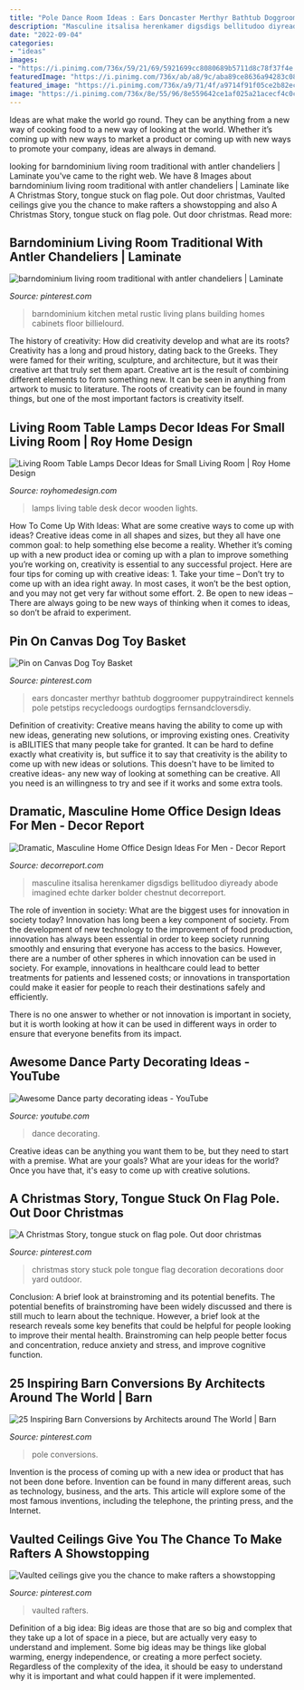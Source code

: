 ```yaml
---
title: "Pole Dance Room Ideas : Ears Doncaster Merthyr Bathtub Doggroomer Puppytraindirect Kennels Pole Petstips Recycledoogs Ourdogtips Fernsandcloversdiy"
description: "Masculine itsalisa herenkamer digsdigs bellitudoo diyready abode imagined echte darker bolder chestnut decorreport"
date: "2022-09-04"
categories:
- "ideas"
images:
- "https://i.pinimg.com/736x/59/21/69/5921699cc8080689b5711d8c78f37f4e.jpg"
featuredImage: "https://i.pinimg.com/736x/ab/a8/9c/aba89ce8636a94283c08fb9aa1ee777a--a-christmas-story-stuck.jpg"
featured_image: "https://i.pinimg.com/736x/a9/71/4f/a9714f91f05ce2b82ec459ef0fd57889.jpg"
image: "https://i.pinimg.com/736x/8e/55/96/8e559642ce1af025a21acecf4c0caeb9.jpg"
---
```



Ideas are what make the world go round. They can be anything from a new way of cooking food to a new way of looking at the world. Whether it’s coming up with new ways to market a product or coming up with new ways to promote your company, ideas are always in demand.

	

		
looking for barndominium living room traditional with antler chandeliers | Laminate you've came to the right web. We have 8 Images about barndominium living room traditional with antler chandeliers | Laminate like A Christmas Story, tongue stuck on flag pole. Out door christmas, Vaulted ceilings give you the chance to make rafters a showstopping and also A Christmas Story, tongue stuck on flag pole. Out door christmas. Read more:
		
    
## Barndominium Living Room Traditional With Antler Chandeliers | Laminate

<img loading=lazy src="https://i.pinimg.com/736x/8e/55/96/8e559642ce1af025a21acecf4c0caeb9.jpg" onerror="this.onerror=null;this.src='https://tse2.mm.bing.net/th?id=OIP.oQmoMXOS1JRGkYHJyN1NQwHaE7&amp;pid=15.1';" alt="barndominium living room traditional with antler chandeliers | Laminate">

_Source: pinterest.com_

>barndominium kitchen metal rustic living plans building homes cabinets floor billielourd. 

	

The history of creativity: How did creativity develop and what are its roots?
Creativity has a long and proud history, dating back to the Greeks. They were famed for their writing, sculpture, and architecture, but it was their creative art that truly set them apart. Creative art is the result of combining different elements to form something new. It can be seen in anything from artwork to music to literature. The roots of creativity can be found in many things, but one of the most important factors is creativity itself.

    
## Living Room Table Lamps Decor Ideas For Small Living Room | Roy Home Design

<img loading=lazy src="http://www.royhomedesign.com/wp-content/uploads/2017/05/modern-white-living-room-table-lamps-with-wooden-desk-lights-ideas.jpg" onerror="this.onerror=null;this.src='https://tse3.mm.bing.net/th?id=OIP.ChNWRhjIb7g3okRS3XmRFwHaLH&amp;pid=15.1';" alt="Living Room Table Lamps Decor Ideas for Small Living Room | Roy Home Design">

_Source: royhomedesign.com_

>lamps living table desk decor wooden lights. 

	

How To Come Up With Ideas: What are some creative ways to come up with ideas?
Creative ideas come in all shapes and sizes, but they all have one common goal: to help something else become a reality. Whether it’s coming up with a new product idea or coming up with a plan to improve something you’re working on, creativity is essential to any successful project. Here are four tips for coming up with creative ideas: 1. Take your time – Don’t try to come up with an idea right away. In most cases, it won’t be the best option, and you may not get very far without some effort. 2. Be open to new ideas – There are always going to be new ways of thinking when it comes to ideas, so don’t be afraid to experiment. 
    
## Pin On Canvas Dog Toy Basket

<img loading=lazy src="https://i.pinimg.com/736x/a9/71/4f/a9714f91f05ce2b82ec459ef0fd57889.jpg" onerror="this.onerror=null;this.src='https://tse2.mm.bing.net/th?id=OIP.AO345sxFEuc3CICQIwerMAHaJ4&amp;pid=15.1';" alt="Pin on Canvas Dog Toy Basket">

_Source: pinterest.com_

>ears doncaster merthyr bathtub doggroomer puppytraindirect kennels pole petstips recycledoogs ourdogtips fernsandcloversdiy. 

	

Definition of creativity: Creative means having the ability to come up with new ideas, generating new solutions, or improving existing ones.
Creativity is aBILITIES that many people take for granted. It can be hard to define exactly what creativity is, but suffice it to say that creativity is the ability to come up with new ideas or solutions. This doesn't have to be limited to creative ideas- any new way of looking at something can be creative. All you need is an willingness to try and see if it works and some extra tools.

    
## Dramatic, Masculine Home Office Design Ideas For Men - Decor Report

<img loading=lazy src="https://decorreport.com/images/20/07/36af83b82f2571e4bdf1ba233d4c906c.jpg" onerror="this.onerror=null;this.src='https://tse1.mm.bing.net/th?id=OIP.lHoE8yaC95c9dgQMYcFR-QHaJR&amp;pid=15.1';" alt="Dramatic, Masculine Home Office Design Ideas For Men - Decor Report">

_Source: decorreport.com_

>masculine itsalisa herenkamer digsdigs bellitudoo diyready abode imagined echte darker bolder chestnut decorreport. 

	

The role of invention in society: What are the biggest uses for innovation in society today?
Innovation has long been a key component of society. From the development of new technology to the improvement of food production, innovation has always been essential in order to keep society running smoothly and ensuring that everyone has access to the basics. 
However, there are a number of other spheres in which innovation can be used in society. For example, innovations in healthcare could lead to better treatments for patients and lessened costs; or innovations in transportation could make it easier for people to reach their destinations safely and efficiently. 

There is no one answer to whether or not innovation is important in society, but it is worth looking at how it can be used in different ways in order to ensure that everyone benefits from its impact.

    
## Awesome Dance Party Decorating Ideas - YouTube

<img loading=lazy src="https://i.ytimg.com/vi/vrx9nTI22PM/maxresdefault.jpg" onerror="this.onerror=null;this.src='https://tse1.mm.bing.net/th?id=OIP.V7-5TUzwhQE9kmFtbXur8QHaEK&amp;pid=15.1';" alt="Awesome Dance party decorating ideas - YouTube">

_Source: youtube.com_

>dance decorating. 

	

Creative ideas can be anything you want them to be, but they need to start with a premise. What are your goals? What are your ideas for the world? Once you have that, it's easy to come up with creative solutions.

    
## A Christmas Story, Tongue Stuck On Flag Pole. Out Door Christmas

<img loading=lazy src="https://i.pinimg.com/736x/ab/a8/9c/aba89ce8636a94283c08fb9aa1ee777a--a-christmas-story-stuck.jpg" onerror="this.onerror=null;this.src='https://tse1.mm.bing.net/th?id=OIP.6nEUjQn7wt8vgUW7GX3IGAHaJ3&amp;pid=15.1';" alt="A Christmas Story, tongue stuck on flag pole. Out door christmas">

_Source: pinterest.com_

>christmas story stuck pole tongue flag decoration decorations door yard outdoor. 

	

Conclusion: A brief look at brainstroming and its potential benefits.
The potential benefits of brainstroming have been widely discussed and there is still much to learn about the technique. However, a brief look at the research reveals some key benefits that could be helpful for people looking to improve their mental health. Brainstroming can help people better focus and concentration, reduce anxiety and stress, and improve cognitive function.

    
## 25 Inspiring Barn Conversions By Architects Around The World | Barn

<img loading=lazy src="https://i.pinimg.com/736x/46/9a/bc/469abc128cee1ec2943fd0932866b22d.jpg" onerror="this.onerror=null;this.src='https://tse3.mm.bing.net/th?id=OIP.bhwipdVFI-jDXVCZZtG_ygHaE8&amp;pid=15.1';" alt="25 Inspiring Barn Conversions by Architects around The World | Barn">

_Source: pinterest.com_

>pole conversions. 

	

Invention is the process of coming up with a new idea or product that has not been done before. Invention can be found in many different areas, such as technology, business, and the arts. This article will explore some of the most famous inventions, including the telephone, the printing press, and the Internet.

    
## Vaulted Ceilings Give You The Chance To Make Rafters A Showstopping

<img loading=lazy src="https://i.pinimg.com/736x/59/21/69/5921699cc8080689b5711d8c78f37f4e.jpg" onerror="this.onerror=null;this.src='https://tse2.mm.bing.net/th?id=OIP.SGZ5fj7aHpQ_LSrCs3T48gHaLK&amp;pid=15.1';" alt="Vaulted ceilings give you the chance to make rafters a showstopping">

_Source: pinterest.com_

>vaulted rafters. 

	

Definition of a big idea:
Big ideas are those that are so big and complex that they take up a lot of space in a piece, but are actually very easy to understand and implement. Some big ideas may be things like global warming, energy independence, or creating a more perfect society. Regardless of the complexity of the idea, it should be easy to understand why it is important and what could happen if it were implemented.

